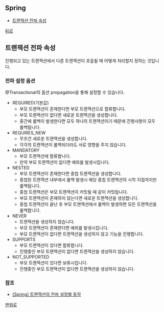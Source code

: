 ## Spring
* [트랜잭션 전파 속성](https://github.com/smpark1020/backend-interview/tree/master/Spring#%ED%8A%B8%EB%9E%9C%EC%9E%AD%EC%85%98-%EC%A0%84%ED%8C%8C-%EC%86%8D%EC%84%B1)

[뒤로](https://github.com/smpark1020/backend-interview#back-end-interview)

## 트랜잭션 전파 속성
진행되고 있는 트랜잭션에서 다른 트랜잭션이 호출될 때 어떻게 처리할지 정하는 것입니다.

### 전파 설정 옵션
\@Transactional의 옵션 propagation을 통해 설정할 수 있습니다.

* REQUIRED(기본값)
  * 부모 트랜잭션이 존재한다면 부모 트랜잭션으로 합류합니다.
  * 부모 트랜잭션이 없다면 새로운 트랜잭션을 생성합니다.
  * 중간에 롤백이 발생한다면 모두 하나의 트랜잭션이기 때문에 진행사항이 모두 롤백됩니다.
* REQUIRES_NEW
  * 무조건 새로운 트랜잭션을 생성합니다.
  * 각각의 트랜잭션이 롤백되더라도 서로 영향을 주지 않습니다.
* MANDATORY
  * 부모 트랜잭션에 합류합니다.
  * 만약 부모 트랜잭션이 없다면 예외를 발생시킵니다.
* NESTED
  * 부모 트랜잭션이 존재한다면 중첩 트랜잭션을 생성합니다.
  * 중첩된 트랜잭션 내부에서 롤백 발생시 해당 중첩 트랜잭션의 시작 지점까지만 롤백됩니다.
  * 중첩 트랜잭션은 부모 트랜잭션이 커밋될 때 같이 커밋됩니다.
  * 부모 트랜잭션이 존재하지 않는다면 새로운 트랜잭션을 생성합니다.
  * 중첩 트랜잭션이 끝난 후 부모 트랜잭션에서 롤백이 발생하면 모든 트랜잭션을 롤백합니다.
* NEVER
  * 트랜잭션을 생성하지 않습니다.
  * 부모 트랜잭션이 존재한다면 예외를 발생시킵니다.
  * 부모 트랜잭션이 없다면 트랜잭션을 생성하지 않고 기능을 진행합니다.
* SUPPORTS
  * 부모 트랜잭션이 있다면 합류합니다.
  * 진행중인 부모 트랜잭션이 없다면 트랜잭션을 생성하지 않습니다.
* NOT_SUPPORTED
  * 부모 트랜잭션이 있다면 보류시킵니다.
  * 진행중인 부모 트랜잭션이 없다면 트랜잭션을 생성하지 않습니다.

### 참조
* [[Spring] 트랜잭션의 전파 설정별 동작](https://deveric.tistory.com/86)

[맨위로](https://github.com/smpark1020/backend-interview/tree/master/Spring#spring)
